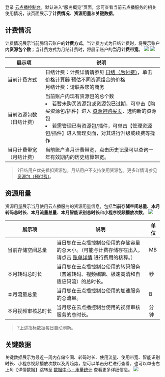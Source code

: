 登录 [云点播控制台](https://console.cloud.tencent.com/vod)，默认进入“服务概览”页面，您可查看当前云点播服务的相关使用情况，该页面展示了**计费情况**、**资源用量**和**关键数据**。


## 计费情况
计费情况展示当前腾讯云账户的**计费方式**。当计费方式为日结计费时，将展示账户内**资源包个数**；当计费方式为月结计费时，将展示账户的**当月计费带宽**。
![](https://main.qcloudimg.com/raw/f9821c4747d31e639e99783d32224482.png)
![](https://main.qcloudimg.com/raw/64de6f5adfe070820d75e9b04150c6c9.png)
<table border=0 cellpadding="0" cellspacing="0">
<thead>
<tr>
<th>展示项</th>
<th>说明</th>
</tr>
</thead>
<tbody>
<tr>
<td>当前计费方式</td>
<td >日结计费：计费详情请参见 <a href="https://cloud.tencent.com/document/product/266/14666">日结（后付费）</a>，单击 <a href="https://buy.cloud.tencent.com/price/vod/calculator">价格计算器</a> 预估不同资源组合的价格<br>月结计费：请联系您的商务</td>
</tr>
<tr>
<td>当前资源包数（日结计费）</td>
<td>当前账户内现有资源包的总个数<br><li>若暂未购买资源包或资源包已过期，可单击【购买资源包/插件】进入 <a href="https://buy.cloud.tencent.com/vod?from=console-portal-buy-vod">资源包购买页</a>，选购新的资源包
<br><li>若需管理已有资源包/插件，可单击【管理资源包/插件】进入管理页面，对其进行升级或续费等操作</td>
</tr>
<tr>
<td>当月计费带宽（月结计费）</td>
<td>当前账户当月计费带宽，点击历史记录可以查询一年有效期内的历史结算带宽。</td>
</tr>
</tbody></table>

>?日结用户优先抵扣资源包，月结用户不支持使用资源包。更多详情请参见 [资源包（预付费）](https://cloud.tencent.com/document/product/266/14667)。
## 资源用量

资源用量展示当月使用云点播服务的资源用量信息，包括**当前存储空间总量**、**本月转码总时长**、**本月流量总量**、**本月智能识别总时长**和**小程序视频播放次数**。
![](https://main.qcloudimg.com/raw/d10627da8a4ff9a3cef7bf4bc78327a6.png)
<table border=0 cellpadding="0" cellspacing="0">
<thead>
<tr>
<th>展示项</th>
<th>说明</th>
<th>单位</th>
</tr>
</thead>
<tbody>
<tr>
<td>当前存储空间总量</td>
<td >当日您在云点播控制台使用的存储容量的总大小。（可能与计费存储存在出入，请点击 <a href="https://console.cloud.tencent.com/expense/bill/summary">账单详情</a> 进行费用的核算。）</td>
<td >MB</td>
</tr>
<tr>
<td>本月转码总时长</td>
<td>当月您在云点播控制台使用的转码服务（普通转码、视频编辑、极速高清和自适应码流）的总时长。</td>
<td>秒</td>
</tr>
<tr>
<td>本月流量总量</td>
<td>当月您在云点播控制台使用的加速服务的总流量。</td>
<td>B</td>
</tr>
<tr>
<td nowrap="nowrap">本月视频审核总时长</td>
<td>当月您在云点播控制台使用的视频审核服务的总时长。</td>
<td>分钟</td>
</tr>

</tbody></table>

>?上述指标数据每日自动刷新。

## 关键数据

关键数据展示为最近一周内存储空间、转码时长、使用流量、使用带宽、智能识别时长、小程序视频播放次数以及周趋势，您可以单击分栏进行查看，也可以单击右上角【详情数据】跳转至 [数据中心 - 用量统计](https://console.cloud.tencent.com/vod/dosage-statistics/index/cos) 查看更多详细信息。
![](https://main.qcloudimg.com/raw/c6d00023d07f77401280c7fb4250d4cd.png)

